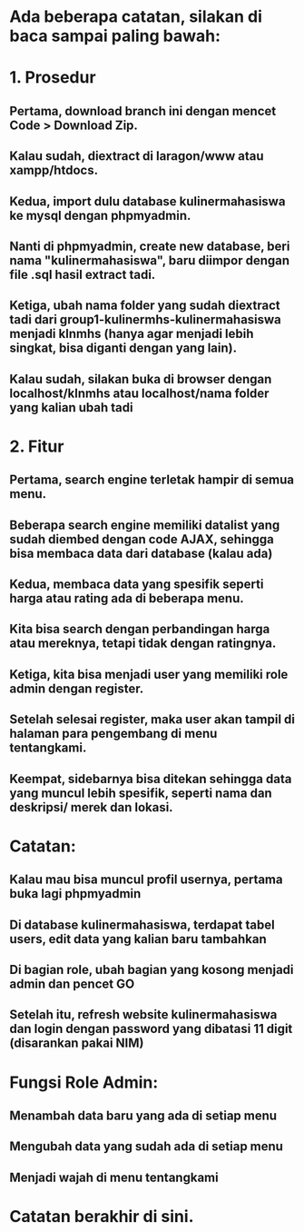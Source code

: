 # Ada beberapa catatan, silakan di baca sampai paling bawah:
# 1. Prosedur

## Pertama, download branch ini dengan mencet Code > Download Zip.
## Kalau sudah, diextract di laragon/www atau xampp/htdocs.
## Kedua, import dulu database kulinermahasiswa ke mysql dengan phpmyadmin.
## Nanti di phpmyadmin, create new database, beri nama "kulinermahasiswa", baru diimpor dengan file .sql hasil extract tadi.
## Ketiga, ubah nama folder yang sudah diextract tadi dari group1-kulinermhs-kulinermahasiswa menjadi klnmhs (hanya agar menjadi lebih singkat, bisa diganti dengan yang lain).
## Kalau sudah, silakan buka di browser dengan localhost/klnmhs atau localhost/nama folder yang kalian ubah tadi

# 2. Fitur

## Pertama, search engine terletak hampir di semua menu.
## Beberapa search engine memiliki datalist yang sudah diembed dengan code AJAX, sehingga bisa membaca data dari database (kalau ada)
## Kedua, membaca data yang spesifik seperti harga atau rating ada di beberapa menu.
## Kita bisa search dengan perbandingan harga atau mereknya, tetapi tidak dengan ratingnya.
## Ketiga, kita bisa menjadi user yang memiliki role admin dengan register.
## Setelah selesai register, maka user akan tampil di halaman para pengembang di menu tentangkami.
## Keempat, sidebarnya bisa ditekan sehingga data yang muncul lebih spesifik, seperti nama dan deskripsi/ merek dan lokasi.

# Catatan:

## Kalau mau bisa muncul profil usernya, pertama buka lagi phpmyadmin
## Di database kulinermahasiswa, terdapat tabel users, edit data yang kalian baru tambahkan
## Di bagian role, ubah bagian yang kosong menjadi admin dan pencet GO
## Setelah itu, refresh website kulinermahasiswa dan login dengan password yang dibatasi 11 digit (disarankan pakai NIM)

# Fungsi Role Admin:

## Menambah data baru yang ada di setiap menu
## Mengubah data yang sudah ada di setiap menu
## Menjadi wajah di menu tentangkami

# Catatan berakhir di sini.

